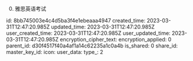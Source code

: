 0. 雅思英语考试

id: 8bb745003e4c4d5ba3f4e1ebeaaa4947
created_time: 2023-03-31T12:47:20.985Z
updated_time: 2023-03-31T12:47:20.985Z
user_created_time: 2023-03-31T12:47:20.985Z
user_updated_time: 2023-03-31T12:47:20.985Z
encryption_cipher_text: 
encryption_applied: 0
parent_id: d30f4517f40a4af1a14c62235a1c0a4b
is_shared: 0
share_id: 
master_key_id: 
icon: 
user_data: 
type_: 2